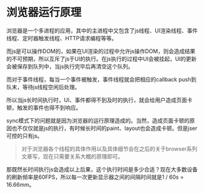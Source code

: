 # 浏览器运行原理
浏览器是一个多进程的应用，其中的主进程中又包含了js线程、UI渲染线程、事件线程、定时器触发线程、HTTP请求编程等等。

而js是可以操作DOM的，如果在UI渲染的过程中允许js操作DOM，则会造成结果的不可预期，所以互斥了js于UI的执行。在js执行的过程中UI会被挂起，UI的更新会被保存到队列中，当js执行完毕后再清空这个队列。

而对于事件线程，每当一个事件被触发，事件线程就会把相应的callback push到队末，等待js线程空闲后处理。

所以当js长时间执行时，UI、事件都得不到及时的执行，就会给用户造成页面卡顿，触发的事件也得不到响应。

sync模式下的问题就是因为浏览器的运行原理造成的。当然，造成页面卡顿的原因也不仅仅就是js的执行，有时候长时间的paint、layout也会造成卡顿。但是jser可控的只有js。
> 对于浏览器各个线程的具体作用以及具体细节会在之后的关于browser系列文章写，现在只需要关系大概的原理即可。

那既然长时间执行js会造成以上后果，这个执行时间是多少合适？现在大多数设备的刷新频率是60FPS，所以每一次更新显示器之间的间隔时间就是1 / 60s = 16.66mm。
